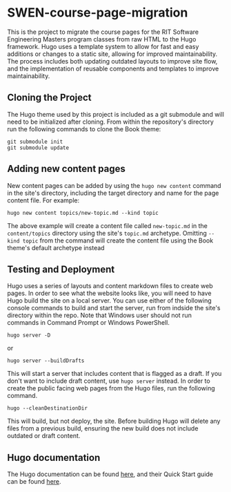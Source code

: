 # SWEN-course-page-migration

This is the project to migrate the course pages for the RIT Software Engineering Masters program classes from raw HTML to the Hugo framework.
Hugo uses a template system to allow for fast and easy additions or changes to a static site, allowing for improved maintainability. The process includes both updating outdated layouts to improve site flow, and the implementation of reusable components and templates to improve maintainability.
## Cloning the Project
The Hugo theme used by this project is included as a git submodule and will need to be initialized after cloning. From within the repository's directory run the following commands to clone the Book theme:

```
git submodule init
git submodule update
```

## Adding new content pages

New content pages can be added by using the `hugo new content` command in the site's directory, including the target directory and name for the page content file. For example:

```
hugo new content topics/new-topic.md --kind topic
```

The above example will create a content file called `new-topic.md` in the `content/topics` directory using the site's `topic.md` archetype. Omitting `--kind topic` from the command will create the content file using the Book theme's default archetype instead

## Testing and Deployment

Hugo uses a series of layouts and content markdown files to create web pages. In order to see what the website looks like, you will need to have Hugo build the site on a local server. You can use either of the following console commands to build and start the server, run from indside the site's directory within the repo. Note that Windows user should not run commands in Command Prompt or Windows PowerShell.

```
hugo server -D
```
or
```
hugo server --buildDrafts
```

This will start a server that includes content that is flagged as a draft. If you don't want to include draft content, use `hugo server` instead.
In order to create the public facing web pages from the Hugo files, run the following command.<br>

```
hugo --cleanDestinationDir
```

This will build, but not deploy, the site. Before building Hugo will delete any files from a previous build, ensuring the new build does not include outdated or draft content.

## Hugo documentation

The Hugo documentation can be found [here](https://gohugo.io/documentation/), and their Quick Start guide can be found [here](https://gohugo.io/getting-started/quick-start/).
